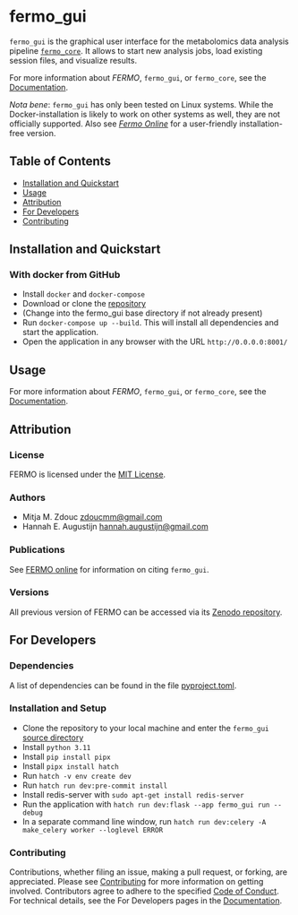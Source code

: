 fermo_gui
=========

`fermo_gui` is the graphical user interface for the metabolomics data analysis pipeline [`fermo_core`](https://github.com/mmzdouc/fermo_core). It allows to start new analysis jobs, load existing session files, and visualize results.

For more information about *FERMO*, `fermo_gui`, or `fermo_core`, see the [Documentation](https://mmzdouc.github.io/fermo_docs/).

*Nota bene*: `fermo_gui` has only been tested on Linux systems. While the Docker-installation is likely to work on other systems as well, they are not officially supported. Also see [*Fermo Online*](https://fermo.bioinformatics.nl/) for a user-friendly installation-free version.

Table of Contents
-----------------
- [Installation and Quickstart](#installation-and-quickstart)
- [Usage](#usage)
- [Attribution](#attribution)
- [For Developers](#for-developers)
- [Contributing](#contributing)

## Installation and Quickstart

### With docker from GitHub
- Install `docker` and `docker-compose`
- Download or clone the [repository](https://github.com/fermo-met/fermo_gui)
- (Change into the fermo_gui base directory if not already present)
- Run `docker-compose up --build`. This will install all dependencies and start the application.
- Open the application in any browser with the URL `http://0.0.0.0:8001/`

## Usage

For more information about *FERMO*, `fermo_gui`, or `fermo_core`, see the [Documentation](https://mmzdouc.github.io/fermo_docs/).

## Attribution

### License

FERMO is licensed under the [MIT License](LICENSE.md).

### Authors
- Mitja M. Zdouc <zdoucmm@gmail.com>
- Hannah E. Augustijn <hannah.augustijn@gmail.com>

### Publications

See [FERMO online](https://fermo.bioinformatics.nl/) for information on citing `fermo_gui`.

### Versions

All previous version of FERMO can be accessed via its [Zenodo repository](https://zenodo.org/doi/10.5281/zenodo.7565700).


## For Developers

### Dependencies

A list of dependencies can be found in the file [pyproject.toml](fermo_gui/pyproject.toml).

### Installation and Setup

- Clone the repository to your local machine and enter the `fermo_gui` [source directory](fermo_gui/)
- Install `python 3.11`
- Install `pip install pipx`
- Install `pipx install hatch`
- Run `hatch -v env create dev`
- Run `hatch run dev:pre-commit install`
- Install redis-server with `sudo apt-get install redis-server`
- Run the application with `hatch run dev:flask --app fermo_gui run --debug`
- In a separate command line window, run `hatch run dev:celery -A make_celery worker --loglevel ERROR`

### Contributing

Contributions, whether filing an issue, making a pull request, or forking, are appreciated. Please see [Contributing](CONTRIBUTING.md) for more information on getting involved.
Contributors agree to adhere to the specified [Code of Conduct](CODE_OF_CONDUCT.md).
For technical details, see the For Developers pages in the [Documentation](https://mmzdouc.github.io/fermo_docs/for_devs/overview/).